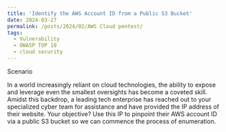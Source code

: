 ```yaml
---
title: 'Identify the AWS Account ID from a Public S3 Bucket'
date: 2024-03-27
permalink: /posts/2024/02/AWS Cloud pentest/
tags:
  - Vulnerability
  - OWASP TOP 10
  - cloud security
---
```


Scenario

In a world increasingly reliant on cloud technologies, the ability to expose and leverage even the smallest oversights has become a coveted skill. Amidst this backdrop, a leading tech enterprise has reached out to your specialized cyber team for assistance and have provided the IP address of their website. Your objective? Use this IP to pinpoint their AWS account ID via a public S3 bucket so we can commence the process of enumeration.

